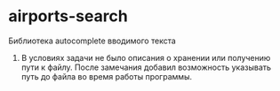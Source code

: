 # airports-search
Библиотека autocomplete вводимого текста

1) В условиях задачи не было описания о хранении или получению пути к файлу. После замечания добавил возможность указывать путь до файла во время работы программы.
